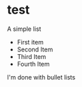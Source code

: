 # test

A simple list
 - First item
 - Second Item
 - Third Item
 - Fourth Item
 
 I'm done with bullet lists
